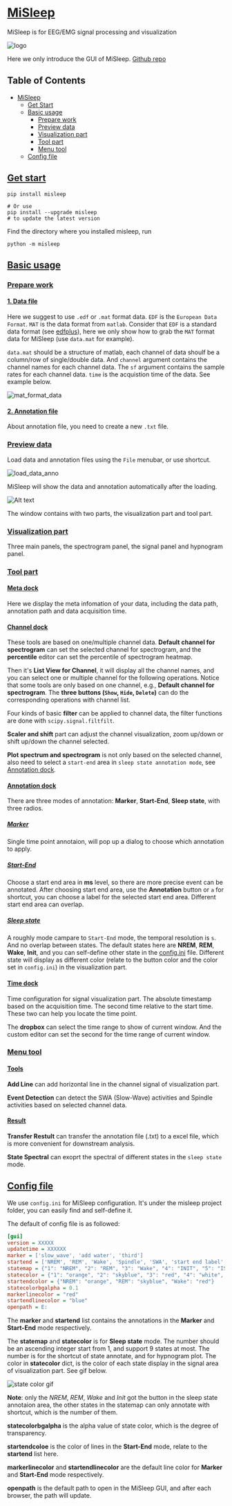 # [MiSleep](#misleep)
MiSleep is for EEG/EMG signal processing and visualization

![logo](../resources/entire_logo.png)

Here we only introduce the GUI of MiSleep. [Github repo](https://github.com/BryanWang0702/MiSleep)

## Table of Contents

- [MiSleep](#misleep)
    - [Get Start](#get-start)
    - [Basic usage](#basic-usage)
        - [Prepare work](#prepare-work)
        - [Preview data](#preview-data)
        - [Visualization part](#visualization-part)
        - [Tool part](#tool-part)
        - [Menu tool](#menu-tool)
    - [Config file](#config-file)

## [Get start](#get-start)
```shell
pip install misleep

# Or use 
pip install --upgrade misleep 
# to update the latest version
```

Find the directory where you installed misleep, run
```shell
python -m misleep
```

## [Basic usage](#basic-usage)

### [Prepare work](#prepare-work)
#### [1. Data file](#1-data-file)
Here we suggest to use `.edf` or `.mat` format data. `EDF` is the `European Data Format`. `MAT` is the data format from `matlab`. Consider that `EDF` is a standard data format (see [edfplus](https://edfplus.info/)), here we only show how to grab the `MAT` format data for MiSleep (use `data.mat` for example).

`data.mat` should be a structure of matlab, each channel of data shoulf be a column/row of single/double data. And `channel` argument contains the channel names for each channel data. The `sf` argument contains the sample rates for each channel data. `time` is the acquistion time of the data. See example below.

![mat_format_data](./resources/mat_format_data.png)

#### [2. Annotation file](#2-annotation-file)
About annotation file, you need to create a new `.txt` file.

### [Preview data](#preview-data)
Load data and annotation files using the `File` menubar, or use shortcut.

![load_data_anno](./resources/load_data_anno.png)

MiSleep will show the data and annotation automatically after the loading.

![Alt text](./resources/preview_data.png)

The window contains with two parts, the visualization part and tool part.

### [Visualization part](#visualization-part)
Three main panels, the spectrogram panel, the signal panel and hypnogram panel.

### [Tool part](#tool-part)
#### [Meta dock](#meta-dock)
Here we display the meta infomation of your data, including the data path, annotation path and data acquisition time.

#### [Channel dock](#channel-dock)
These tools are based on one/multiple channel data. **Default channel for spectrogram** can set the selected channel for spectrogram, and the **percentile** editor can set the percentile of spectrogram heatmap. 

Then it's **List View for Channel**, it will display all the channel names, and you can select one or multiple channel for the following operations. Notice that some tools are only based on one channel, e.g., **Default channel for spectrogram**. The **three buttons (`Show`, `Hide`, `Delete`)** can do the corresponding operations with channel list.

Four kinds of basic **filter** can be applied to channel data, the filter functions are done with `scipy.signal.filtfilt`.

**Scaler and shift** part can adjust the channel visualization, zoom up/down or shift up/down the channel selected.

**Plot spectrum and spectrogram** is not only based on the selected channel, also need to select a `start-end` area in `sleep state annotation mode`, see [Annotation dock](#annotation-dock).

#### [Annotation dock](#annotation-dock)
There are three modes of annotation: **Marker**, **Start-End**, **Sleep state**, with three radios.

##### [Marker](#marker)
Single time point annotaion, will pop up a dialog to choose which annotation to apply.

##### [Start-End](#start-end)
Choose a start end area in **ms** level, so there are more precise event can be annotated. After choosing start end area, use the **Annotation** button or `a` for shortcut, you can choose a label for the selected start end area. Different start end area can overlap.

##### [Sleep state](#sleep-state)
A roughly mode campare to `Start-End` mode, the temporal resolution is `s`. And no overlap between states. The default states here are **NREM**, **REM**, **Wake**, **Init**, and you can self-define other state in the [config.ini](#config-file) file. Different state will display as different color (relate to the button color and the color set in `config.ini`) in the visualization part.

#### [Time dock](#time-dock)
Time configuration for signal visualization part. The absolute timestamp based on the acquisition time. The second time relative to the start time. These two can help you locate the time point.

The **dropbox** can select the time range to show of current window. And the custom editor can set the second for the time range of current window.

### [Menu tool](#menu-tool)
#### [Tools](#tools)
**Add Line** can add horizontal line in the channel signal of visualization part.

**Event Detection** can detect the SWA (Slow-Wave) activities and Spindle activities based on selected channel data.

#### [Result](#result)
**Transfer Restult** can transfer the annotation file (.txt) to a excel file, which is more convenient for downstream analysis.

**State Spectral** can exoprt the spectral of different states in the `sleep state` mode.

## [Config file](#config-file)
We use `config.ini` for MiSleep configuration. It's under the misleep project folder, you can easily find and self-define it.

The default of config file is as followed:
```ini
[gui]
version = XXXXX
updatetime = XXXXXX
marker = ['slow_wave', 'add water', 'third']
startend = ['NREM', 'REM', 'Wake', 'Spindle', 'SWA', 'start end label', 'start end label']
statemap = {"1": "NREM", "2": "REM", "3": "Wake", "4": "INIT", "5": "IS", "6": "MicroArousal"}
statecolor = {"1": "orange", "2": "skyblue", "3": "red", "4": "white", "5": "green", "6": "pink"}
startendcolor = {"NREM": "orange", "REM": "skyblue", "Wake": "red"}
statecolorbgalpha = 0.1
markerlinecolor = "red"
startendlinecolor = "blue"
openpath = E:
```

The **marker** and **startend** list contains the annotations in the **Marker** and **Start-End** mode respectively.

The **statemap** and **statecolor** is for **Sleep state** mode. The number should be an ascending integer start from 1, and support 9 states at most. The number is for the shortcut of state annotate, and for hypnogram plot. The color in **statecolor** dict, is the color of each state display in the signal area of visualization part. See gif below.

![state color gif](./resources/statecolor.gif)

**Note**: only the *NREM*, *REM*, *Wake* and *Init* got the button in the sleep state annotaion area, the other states in the statemap can only annotate with shortcut, which is the number of them.

**statecolorbgalpha** is the alpha value of state color, which is the degree of transparency.

**startendcoloe** is the color of lines in the **Start-End** mode, relate to the **startend** list here.

**markerlinecolor** and **startendlinecolor** are the default line color for **Marker** and **Start-End** mode respectively.

**openpath** is the default path to open in the MiSleep GUI, and after each browser, the path will update.
